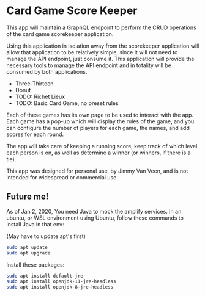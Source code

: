 # Card Game Score Keeper

This app will maintain a GraphQL endpoint to perform the CRUD operations of the card game scorekeeper application.

Using this application in isolation away from the scorekeeper application will allow that application to be relatively simple, since it will not
need to manage the API endpoint, just consume it. This application will provide the necessary tools to manage the API endpoint and in totality will
be consumed by both applications.

* Three-Thirteen
* Donut
* TODO: Richet Lieux
* TODO: Basic Card Game, no preset rules

Each of these games has its own page to be used to interact with the app. Each game has a pop-up which will display the rules of the game,
and you can configure the number of players for each game, the names, and add scores for each round.

The app will take care of keeping a running score, keep track of which level each person is on, as well as determine a winner (or winners, if
there is a tie).


This app was designed for personal use, by Jimmy Van Veen, and is not intended for widespread or commercial use.


## Future me!

As of Jan 2, 2020, You need Java to mock the amplify services. In an ubuntu, or WSL environment using Ubuntu, follow these commands to install Java in that env:

(May have to update apt's first)
```bash
sudo apt update
sudo apt upgrade
```

Install these packages:

```bash
sudo apt install default-jre
sudo apt install openjdk-11-jre-headless
sudo apt install openjdk-8-jre-headless
```